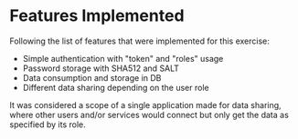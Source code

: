 # Features Implemented
Following the list of features that were implemented for this exercise:
- Simple authentication with "token" and "roles" usage
- Password storage with SHA512 and SALT
- Data consumption and storage in DB
- Different data sharing depending on the user role

It was considered a scope of a single application made for data sharing, where other users and/or services would connect but only get the data as specified by its role.